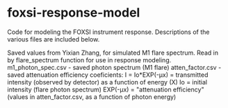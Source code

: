 # foxsi-response-model

Code for modeling the FOXSI instrument response. Descriptions of the various files are included below. 



Saved values from Yixian Zhang, for simulated M1 flare spectrum. Read in by flare_spectrum function for use in response modeling.
m1_photon_spec.csv - saved photon spectrum (M1 flare)
atten_factor.csv - saved attenuation efficiency coeficients: 
                      I = Io*EXP(-µx) = transmitted intensity (observed by detector) as a function of energy (X)
                      Io = initial intensity (flare photon spectrum)
                      EXP(-µx) = "attenuation efficiency" (values in atten_factor.csv, as a function of photon energy)
